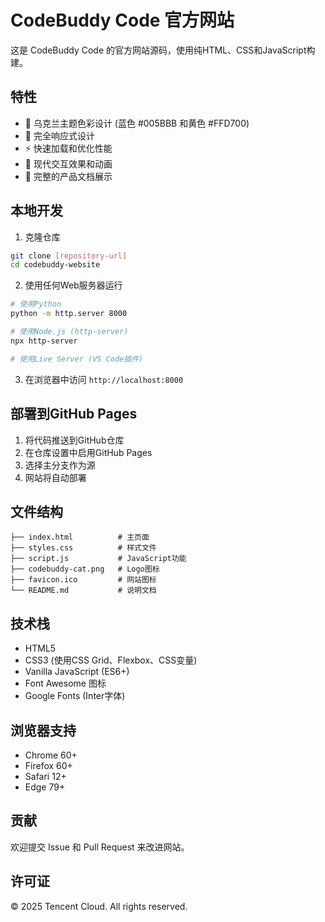 # CodeBuddy Code 官方网站

这是 CodeBuddy Code 的官方网站源码，使用纯HTML、CSS和JavaScript构建。

## 特性

- 🎨 乌克兰主题色彩设计 (蓝色 #005BBB 和黄色 #FFD700)
- 📱 完全响应式设计
- ⚡ 快速加载和优化性能
- 🚀 现代交互效果和动画
- 📖 完整的产品文档展示

## 本地开发

1. 克隆仓库
```bash
git clone [repository-url]
cd codebuddy-website
```

2. 使用任何Web服务器运行
```bash
# 使用Python
python -m http.server 8000

# 使用Node.js (http-server)
npx http-server

# 使用Live Server (VS Code插件)
```

3. 在浏览器中访问 `http://localhost:8000`

## 部署到GitHub Pages

1. 将代码推送到GitHub仓库
2. 在仓库设置中启用GitHub Pages
3. 选择主分支作为源
4. 网站将自动部署

## 文件结构

```
├── index.html          # 主页面
├── styles.css          # 样式文件
├── script.js           # JavaScript功能
├── codebuddy-cat.png   # Logo图标
├── favicon.ico         # 网站图标
└── README.md           # 说明文档
```

## 技术栈

- HTML5
- CSS3 (使用CSS Grid、Flexbox、CSS变量)
- Vanilla JavaScript (ES6+)
- Font Awesome 图标
- Google Fonts (Inter字体)

## 浏览器支持

- Chrome 60+
- Firefox 60+
- Safari 12+
- Edge 79+

## 贡献

欢迎提交 Issue 和 Pull Request 来改进网站。

## 许可证

© 2025 Tencent Cloud. All rights reserved.